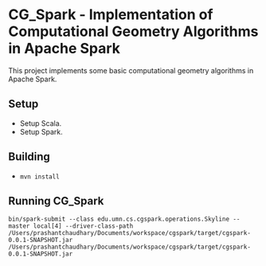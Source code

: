 # CG\_Spark - Implementation of Computational Geometry Algorithms in Apache Spark

This project implements some basic computational geometry algorithms in Apache
Spark.

## Setup
 * Setup Scala.
 * Setup Spark.

## Building
 * ```mvn install```

## Running CG\_Spark
```
bin/spark-submit --class edu.umn.cs.cgspark.operations.Skyline --master local[4] --driver-class-path /Users/prashantchaudhary/Documents/workspace/cgspark/target/cgspark-0.0.1-SNAPSHOT.jar /Users/prashantchaudhary/Documents/workspace/cgspark/target/cgspark-0.0.1-SNAPSHOT.jar
```
